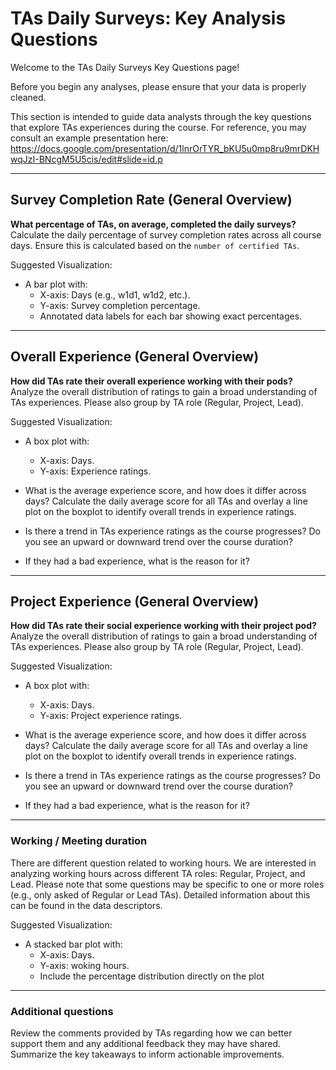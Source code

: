 # TAs Daily Surveys: Key Analysis Questions


Welcome to the TAs Daily Surveys Key Questions page!

Before you begin any analyses, please ensure that your data is properly cleaned. 

This section is intended to guide data analysts through the key questions that explore TAs experiences during the course. For reference, you may consult an example presentation here: https://docs.google.com/presentation/d/1lnrOrTYR_bKU5u0mp8ru9mrDKHwqJzI-BNcgM5U5cis/edit#slide=id.p

---

## Survey Completion Rate (General Overview)

**What percentage of TAs, on average, completed the daily surveys?**
Calculate the daily percentage of survey completion rates across all course days. Ensure this is calculated based on the `number of certified TAs`.

Suggested Visualization:
- A bar plot with:
    - X-axis: Days (e.g., w1d1, w1d2, etc.).
    - Y-axis: Survey completion percentage.
    - Annotated data labels for each bar showing exact percentages.

---

## Overall Experience (General Overview)

**How did TAs rate their overall experience working with their pods?**
Analyze the overall distribution of ratings to gain a broad understanding of TAs experiences. Please also group by TA role (Regular, Project, Lead).

Suggested Visualization:
- A box plot with:
    - X-axis: Days.
    - Y-axis: Experience ratings.

- What is the average experience score, and how does it differ across days? Calculate the daily average score for all TAs and overlay a line plot on the boxplot to identify overall trends in experience ratings. 
- Is there a trend in TAs experience ratings as the course progresses? Do you see an upward or downward trend over the course duration?
- If they had a bad experience, what is the reason for it?

---

## Project Experience (General Overview)

**How did TAs rate their social experience working with their project pod?**
Analyze the overall distribution of ratings to gain a broad understanding of TAs experiences. Please also group by TA role (Regular, Project, Lead).

Suggested Visualization:
- A box plot with:
    - X-axis: Days.
    - Y-axis: Project experience ratings.

- What is the average experience score, and how does it differ across days? Calculate the daily average score for all TAs and overlay a line plot on the boxplot to identify overall trends in experience ratings. 
- Is there a trend in TAs experience ratings as the course progresses? Do you see an upward or downward trend over the course duration?
- If they had a bad experience, what is the reason for it?

---

### Working  / Meeting duration

There are different question related to working hours. We are interested in analyzing working hours across different TA roles: Regular, Project, and Lead. Please note that some questions may be specific to one or more roles (e.g., only asked of Regular or Lead TAs). Detailed information about this can be found in the data descriptors.

Suggested Visualization:
- A stacked bar plot with:
    - X-axis: Days.
    - Y-axis: woking hours.
    - Include the percentage distribution directly on the plot


---

### Additional questions

Review the comments provided by TAs regarding how we can better support them and any additional feedback they may have shared. Summarize the key takeaways to inform actionable improvements.
